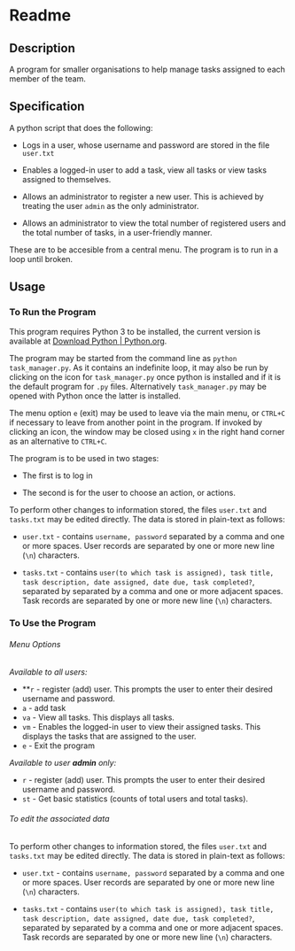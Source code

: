 # Readme

## Description

A program for smaller organisations to help manage tasks assigned to each member of the team.

## Specification

A python script that does the following:

* Logs in a user, whose username and password are stored in the file `user.txt`

* Enables a logged-in user to add a task, view all tasks or view tasks assigned to themselves.

* Allows an administrator to register a new user. This is achieved by treating the user `admin` as the only administrator.

* Allows an administrator to view the total number of registered users and the total number of tasks, in a user-friendly manner.

These are to be accesible from a central menu. The program is to run in a loop until broken.

## Usage

### To Run the Program

This program requires Python 3 to be installed, the current version is available at [Download Python | Python.org](https://www.python.org/downloads/).

The program may be started from the command line as `python task_manager.py`. As it contains an indefinite loop, it may also be run by clicking on the icon for `task_manager.py` once python is installed and if it is the default program for `.py` files. Alternatively `task_manager.py` may be opened with Python once the latter is installed.

The menu option `e` (exit) may be used to leave via the main menu, or `CTRL+C` if necessary to leave from another point in the program. If invoked by clicking an icon, the window may be closed using `x` in the right hand corner as an alternative to `CTRL+C`. 

The program is to be used in two stages:

* The first is to log in

* The second is for the user to choose an action, or actions.

To perform other changes to information stored, the files `user.txt` and `tasks.txt` may be edited directly. The data is stored in plain-text as follows:

* `user.txt` - contains `username, password` separated by a comma and one or more spaces. User records are separated by one or more new line (`\n`) characters.

* `tasks.txt` - contains `user(to which task is assigned), task title, task description, date assigned, date due, task completed?`, separated by separated by a comma and one or more adjacent spaces. Task records are separated by one or more new line (`\n`) characters.

### To Use the Program

###### Menu Options

*Available to all users:*  

* **`r` - register (add) user. This prompts the user to enter their desired username and password.
* `a` - add task
* `va` - View all tasks. This displays all tasks.
* `vm` - Enables the logged-in user to view their assigned tasks. This displays the tasks that are assigned to the user.
* `e` - Exit the program

*Available to user **admin** only:*  

* `r` - register (add) user. This prompts the user to enter their desired username and password.
* `st` - Get basic statistics (counts of total users and total tasks).

###### To edit the associated data

To perform other changes to information stored, the files `user.txt` and `tasks.txt` may be edited directly. The data is stored in plain-text as follows:

* `user.txt` - contains `username, password` separated by a comma and one or more spaces. User records are separated by one or more new line (`\n`) characters.

* `tasks.txt` - contains `user(to which task is assigned), task title, task description, date assigned, date due, task completed?`, separated by separated by a comma and one or more adjacent spaces. Task records are separated by one or more new line (`\n`) characters.
